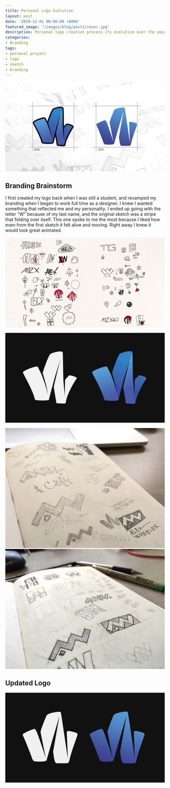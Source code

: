```yaml
---
title: Personal Logo Evolution
layout: post
date: '2019-12-01 00:00:00 +0000'
featured_image: "/images/blog/post1/cover.jpg"
description: Personal logo creation process its evolution over the years.
categories:
- Branding
tags:
- personal project
- logo
- sketch
- branding
---
```


![](/images/blog/post1/cover.jpg)


## Branding Brainstorm

I first created my logo back when I was still a student, and revamped my branding when I began to work full time as a designer. I knew I wanted something that reflected me and my personality. I ended up going with the letter "W" because of my last name, and the original sketch was a stripe that folding over itself. This one spoke to me the most because I liked how even from the first sketch it felt alive and moving. Right away I knew it would look great animated.

![logo sketches](/images/blog/post1/originalsketch1.jpg)

![logo sketches](/images/blog/post1/logo-v1.jpg)

<div class="gallery" data-columns="2">
	<img src="/images/blog/post1/logosketch1.jpg">
	<img src="/images/blog/post1/logosketch2.jpg">
</div>

## Updated Logo

![logo sketches](/images/blog/post1/logo-v2.jpg)